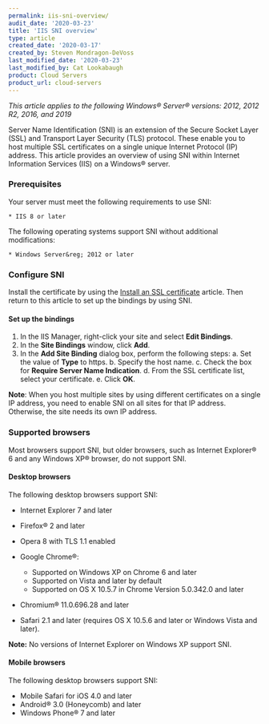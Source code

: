 ```yaml
---
permalink: iis-sni-overview/
audit_date: '2020-03-23'
title: 'IIS SNI overview'
type: article
created_date: '2020-03-17'
created_by: Steven Mondragon-DeVoss
last_modified_date: '2020-03-23'
last_modified_by: Cat Lookabaugh
product: Cloud Servers
product_url: cloud-servers
---
```


*This article applies to the following Windows&reg; Server&reg; versions: 2012, 2012 R2, 2016, and 2019*

Server Name Identification (SNI) is an extension of the Secure Socket Layer (SSL) and Transport Layer Security (TLS) protocol. These enable you to host multiple SSL certificates on a single unique Internet Protocol (IP) address. This article provides an overview of using SNI within Internet Information Services (IIS) on a Windows&reg; server.


### Prerequisites

Your server must meet the following requirements to use SNI:

    * IIS 8 or later


The following operating systems support SNI without additional modifications:

    * Windows Server&reg; 2012 or later

### Configure SNI

Install the certificate by using the [Install an SSL certificate](/how-to/install-an-ssl-certificate/#install-certificate-on-windows-servers) article. Then return to this article to set up the bindings by using SNI.

#### Set up the bindings

1. In the IIS Manager, right-click your site and select **Edit Bindings**.
2. In the **Site Bindings** window, click **Add**.
3. In the **Add Site Binding** dialog box, perform the following steps: 
         a. Set the value of **Type** to https.
         b. Specify the host name.
         c. Check the box for **Require Server Name Indication**.
         d. From the SSL certificate list, select your certificate.
         e. Click **OK**.
        
**Note**: When you host multiple sites by using different certificates on a single IP address, you 
need to enable SNI on all sites for that IP address. Otherwise, the site needs its own IP address.

### Supported browsers

Most browsers support SNI, but older browsers, such as Internet Explorer® 6 and any Windows XP® browser,
do not support SNI.

#### Desktop browsers

The following desktop browsers support SNI:

- Internet Explorer 7 and later
- Firefox® 2 and later
- Opera 8 with TLS 1.1 enabled
- Google Chrome®:

  - Supported on Windows XP on Chrome 6 and later
  - Supported on Vista and later by default
  - Supported on OS X 10.5.7 in Chrome Version 5.0.342.0 and later

- Chromium® 11.0.696.28 and later
- Safari 2.1 and later (requires OS X 10.5.6 and later or Windows Vista and later).

**Note:** No versions of Internet Explorer on Windows XP support SNI.

#### Mobile browsers

The following desktop browsers support SNI:

- Mobile Safari for iOS 4.0 and later
- Android&reg; 3.0 (Honeycomb) and later
- Windows Phone&reg; 7 and later
